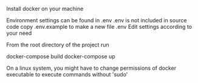 Install docker on your machine

Environment settings can be found in .env
.env is not included in source code
copy .env.example to make a new file .env
Edit settings according to your need

From the root directory of the project run

docker-compose build
docker-compose up

On a linux system, you might have to change 
permissions of docker executable to execute 
commands without 'sudo'
